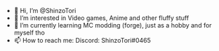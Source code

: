 - 👋 Hi, I’m @ShinzoTori
- 👀 I’m interested in Video games, Anime and other fluffy stuff
- 🌱 I’m currently learning MC modding (forge), just as a hobby and for myself tho
- 📫 How to reach me: Discord: ShinzoTori#0465

<!---
ShinzoTori/ShinzoTori is a ✨ special ✨ repository because its `README.md` (this file) appears on your GitHub profile.
You can click the Preview link to take a look at your changes.
--->
